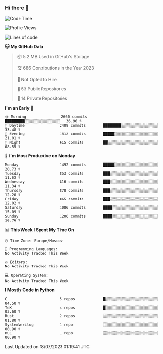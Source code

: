 ### Hi there 👋

<!--
**SemenMartynov/SemenMartynov** is a ✨ _special_ ✨ repository because its `README.md` (this file) appears on your GitHub profile.

Here are some ideas to get you started:

- 🔭 I’m currently working on ...
- 🌱 I’m currently learning ...
- 👯 I’m looking to collaborate on ...
- 🤔 I’m looking for help with ...
- 💬 Ask me about ...
- 📫 How to reach me: ...
- 😄 Pronouns: ...
- ⚡ Fun fact: ...
-->

<!--START_SECTION:waka-->
![Code Time](http://img.shields.io/badge/Code%20Time-0%20secs-blue)

![Profile Views](http://img.shields.io/badge/Profile%20Views-1-blue)

![Lines of code](https://img.shields.io/badge/From%20Hello%20World%20I%27ve%20Written-6.8%20million%20lines%20of%20code-blue)

**🐱 My GitHub Data** 

> 📦 5.2 MB Used in GitHub's Storage 
 > 
> 🏆 686 Contributions in the Year 2023
 > 
> 🚫 Not Opted to Hire
 > 
> 📜 53 Public Repositories 
 > 
> 🔑 14 Private Repositories 
 > 
**I'm an Early 🐤** 

```text
🌞 Morning                2660 commits        █████████░░░░░░░░░░░░░░░░   36.96 % 
🌆 Daytime                2409 commits        ████████░░░░░░░░░░░░░░░░░   33.48 % 
🌃 Evening                1512 commits        █████░░░░░░░░░░░░░░░░░░░░   21.01 % 
🌙 Night                  615 commits         ██░░░░░░░░░░░░░░░░░░░░░░░   08.55 % 
```
📅 **I'm Most Productive on Monday** 

```text
Monday                   1492 commits        █████░░░░░░░░░░░░░░░░░░░░   20.73 % 
Tuesday                  853 commits         ███░░░░░░░░░░░░░░░░░░░░░░   11.85 % 
Wednesday                816 commits         ███░░░░░░░░░░░░░░░░░░░░░░   11.34 % 
Thursday                 878 commits         ███░░░░░░░░░░░░░░░░░░░░░░   12.20 % 
Friday                   865 commits         ███░░░░░░░░░░░░░░░░░░░░░░   12.02 % 
Saturday                 1086 commits        ████░░░░░░░░░░░░░░░░░░░░░   15.09 % 
Sunday                   1206 commits        ████░░░░░░░░░░░░░░░░░░░░░   16.76 % 
```


📊 **This Week I Spent My Time On** 

```text
🕑︎ Time Zone: Europe/Moscow

💬 Programming Languages: 
No Activity Tracked This Week

🔥 Editors: 
No Activity Tracked This Week

💻 Operating System: 
No Activity Tracked This Week
```

**I Mostly Code in Python** 

```text
C                        5 repos             █░░░░░░░░░░░░░░░░░░░░░░░░   04.50 % 
TeX                      4 repos             █░░░░░░░░░░░░░░░░░░░░░░░░   03.60 % 
Rust                     2 repos             ░░░░░░░░░░░░░░░░░░░░░░░░░   01.80 % 
SystemVerilog            1 repo              ░░░░░░░░░░░░░░░░░░░░░░░░░   00.90 % 
HCL                      1 repo              ░░░░░░░░░░░░░░░░░░░░░░░░░   00.90 % 
```




 Last Updated on 18/07/2023 01:19:41 UTC
<!--END_SECTION:waka-->